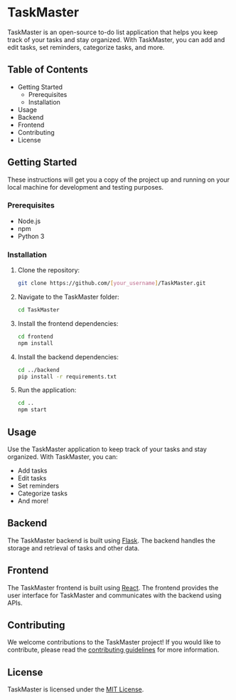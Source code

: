 # TaskMaster

TaskMaster is an open-source to-do list application that helps you keep track of your tasks and stay organized. With TaskMaster, you can add and edit tasks, set reminders, categorize tasks, and more.

## Table of Contents

- Getting Started
  - Prerequisites
  - Installation
- Usage
- Backend
- Frontend
- Contributing
- License

## Getting Started

These instructions will get you a copy of the project up and running on your local machine for development and testing purposes.

### Prerequisites

- Node.js
- npm
- Python 3

### Installation

1. Clone the repository:

   ```bash
   git clone https://github.com/[your_username]/TaskMaster.git
   ```

2. Navigate to the TaskMaster folder:

   ```bash
   cd TaskMaster
   ```

3. Install the frontend dependencies:

   ```bash
   cd frontend
   npm install
   ```

4. Install the backend dependencies:

   ```bash
   cd ../backend
   pip install -r requirements.txt
   ```

5. Run the application:

   ```bash
   cd ..
   npm start
   ```

## Usage

Use the TaskMaster application to keep track of your tasks and stay organized. With TaskMaster, you can:

- Add tasks
- Edit tasks
- Set reminders
- Categorize tasks
- And more!

## Backend

The TaskMaster backend is built using [Flask](https://flask.palletsprojects.com/en/2.1.x/). The backend handles the storage and retrieval of tasks and other data.

## Frontend

The TaskMaster frontend is built using [React](https://reactjs.org/). The frontend provides the user interface for TaskMaster and communicates with the backend using APIs.

## Contributing

We welcome contributions to the TaskMaster project! If you would like to contribute, please read the [contributing guidelines](CONTRIBUTING.md) for more information.

## License

TaskMaster is licensed under the [MIT License](LICENSE).
